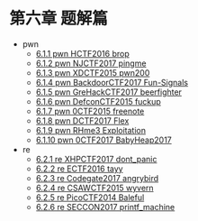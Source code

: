 # 第六章 题解篇

- pwn
  - [6.1.1 pwn HCTF2016 brop](6.1.1_pwn_hctf2016_brop.md)
  - [6.1.2 pwn NJCTF2017 pingme](6.1.2_pwn_njctf2017_pingme.md)
  - [6.1.3 pwn XDCTF2015 pwn200](6.1.3_pwn_xdctf2015_pwn200.md)
  - [6.1.4 pwn BackdoorCTF2017 Fun-Signals](6.1.4_pwn_backdoorctf2017_fun_signals.md)
  - [6.1.5 pwn GreHackCTF2017 beerfighter](6.1.5_pwn_grehackctf2017_beerfighter.md)
  - [6.1.6 pwn DefconCTF2015 fuckup](6.1.6_pwn_defconctf2015_fuckup.md)
  - [6.1.7 pwn 0CTF2015 freenote](6.1.7_pwn_0ctf2015_freenote.md)
  - [6.1.8 pwn DCTF2017 Flex](6.1.8_pwn_dctf2017_flex.md)
  - [6.1.9 pwn RHme3 Exploitation](6.1.9_rhme3_exploitation.md)
  - [6.1.10 pwn 0CTF2017 BabyHeap2017](6.1.10_0ctf2017_babyheap2017.md)
- re
  - [6.2.1 re XHPCTF2017 dont_panic](6.2.1_re_xhpctf2017_dont_panic.md)
  - [6.2.2 re ECTF2016 tayy](6.2.2_re_ectf2016_tayy.md)
  - [6.2.3 re Codegate2017 angrybird](6.2.3_re_codegate2017_angrybird.md)
  - [6.2.4 re CSAWCTF2015 wyvern](6.2.4_re_csawctf2015_wyvern.md)
  - [6.2.5 re PicoCTF2014 Baleful](6.2.5_re_picoctf2014_baleful.md)
  - [6.2.6 re SECCON2017 printf_machine](6.2.6_re_seccon2017_printf_machine.md)
